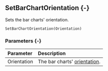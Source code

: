 ## SetBarChartOrientation {-}

Sets the bar charts' orientation.

```{sql}
SetBarChartOrientation(Orientation)
```

### Parameters {-}

Parameter | Description
| :-- | :-- |
Orientation | The bar charts' [orientation](#orientation).
